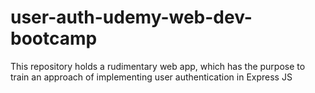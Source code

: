 # user-auth-udemy-web-dev-bootcamp
This repository holds a rudimentary web app, which has the purpose to train an approach of implementing user authentication in Express JS
